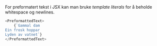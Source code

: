 For preformatert tekst i JSX kan man bruke _template literals_ for å beholde whitespace og newlines.

```js
<PreformattedText>
    {`Gammal dam
Ein frosk hoppar
Lyden av vatnet`}
</PreformattedText>
```
